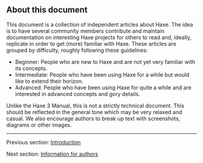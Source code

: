 ## About this document

This document is a collection of independent articles about Haxe. The idea is to have several community members contribute and maintain documentation on interesting Haxe projects for others to read and, ideally, replicate in order to get (more) familiar with Haxe. These articles are grouped by difficulty, roughly following these guidelines:

* Beginner: People who are new to Haxe and are not yet very familiar with its concepts.
* Intermediate: People who have been using Haxe for a while but would like to extend their horizon.
* Advanced: People who have been using Haxe for quite a while and are interested in advanced concepts and gory details.

Unlike the Haxe 3 Manual, this is not a strictly technical document. This should be reflected in the general tone which may be very relaxed and casual. We also encourage authors to break up text with screenshots, diagrams or other images.

---

Previous section: [Introduction](introduction.md)

Next section: [Information for authors](introduction-information-for-authors.md)
